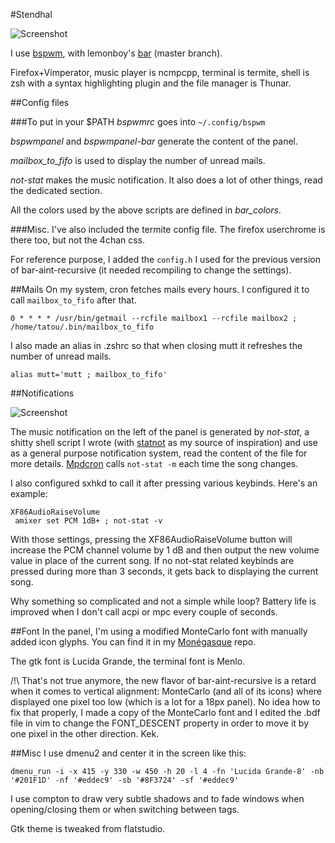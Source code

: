 #Stendhal

![Screenshot](https://raw.github.com/tatou-tatou/Themes/master/Stendhal/Stendhal.png)

I use [bspwm](https://github.com/baskerville/bspwm), with lemonboy's [bar](https://github.com/LemonBoy/bar) (master branch).

Firefox+Vimperator, music player is ncmpcpp, terminal is termite, shell is zsh with a syntax highlighting plugin and the file manager is Thunar.

##Config files

###To put in your $PATH
*bspwmrc* goes into `~/.config/bspwm`

*bspwmpanel* and *bspwmpanel-bar* generate the content of the panel.

*mailbox_to_fifo* is used to display the number of unread mails.

*not-stat* makes the music notification. It also does a lot of other things, read the dedicated section.

All the colors used by the above scripts are defined in *bar_colors*.


###Misc.
I've also included the termite config file. The firefox userchrome is there too, but not the 4chan css.

For reference purpose, I added the `config.h` I used for the previous version of bar-aint-recursive (it needed recompiling to change the settings).

##Mails
On my system, cron fetches mails every hours. I configured it to call `mailbox_to_fifo` after that.

    0 * * * * /usr/bin/getmail --rcfile mailbox1 --rcfile mailbox2 ; /home/tatou/.bin/mailbox_to_fifo

I also made an alias in .zshrc so that when closing mutt it refreshes the number of unread mails.

    alias mutt='mutt ; mailbox_to_fifo'

##Notifications

![Screenshot](https://raw.github.com/tatou-tatou/Themes/master/Stendhal/notstat.gif)

The music notification on the left of the panel is generated by *not-stat*, a shitty shell script I wrote (with [statnot](https://github.com/halhen/statnot) as my source of inspiration) and use as a general purpose notification system, read the content of the file for more details. [Mpdcron](https://bbs.archlinux.org/viewtopic.php?pid=1354247) calls `not-stat -m` each time the song changes.

I also configured sxhkd to call it after pressing various keybinds. Here's an example:

    XF86AudioRaiseVolume
     amixer set PCM 1dB+ ; not-stat -v

With those settings, pressing the XF86AudioRaiseVolume button will increase the PCM channel volume by 1 dB and then output the new volume value in place of the current song.
If no not-stat related keybinds are pressed during more than 3 seconds, it gets back to displaying the current song.

Why something so complicated and not a simple while loop? Battery life is improved when I don't call acpi or mpc every couple of seconds.

##Font
In the panel, I'm using a modified MonteCarlo font with manually added icon glyphs. You can find it in my [Monégasque](https://github.com/tatou-tatou/Monegasque) repo.

The gtk font is Lucida Grande, the terminal font is Menlo.


/!\ That's not true anymore, the new flavor of bar-aint-recursive is a retard when it comes to vertical alignment: MonteCarlo (and all of its icons) where displayed one pixel too low (which is a lot for a 18px panel).
No idea how to fix that properly, I made a copy of the MonteCarlo font and I edited the .bdf file in vim to change the FONT_DESCENT property in order to move it by one pixel in the other direction. Kek.

##Misc
I use dmenu2 and center it in the screen like this:

    dmenu_run -i -x 415 -y 330 -w 450 -h 20 -l 4 -fn 'Lucida Grande-8' -nb '#201F1D' -nf '#eddec9' -sb '#8F3724' -sf '#eddec9'

I use compton to draw very subtle shadows and to fade windows when opening/closing them or when switching between tags.

Gtk theme is tweaked from flatstudio.
